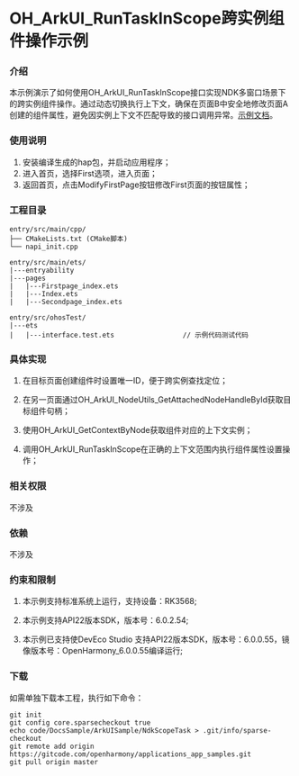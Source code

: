 # OH_ArkUI_RunTaskInScope跨实例组件操作示例

### 介绍

本示例演示了如何使用OH_ArkUI_RunTaskInScope接口实现NDK多窗口场景下的跨实例组件操作。通过动态切换执行上下文，确保在页面B中安全地修改页面A创建的组件属性，避免因实例上下文不匹配导致的接口调用异常。[示例文档](https://gitcode.com/openharmony/docs/blob/master/zh-cn/application-dev/ui/ndk-scope-task.md)。

### 使用说明
1. 安装编译生成的hap包，并启动应用程序；
2. 进入首页，选择First选项，进入页面；
3. 返回首页，点击ModifyFirstPage按钮修改First页面的按钮属性；

### 工程目录
```
entry/src/main/cpp/
├── CMakeLists.txt (CMake脚本)
└── napi_init.cpp

entry/src/main/ets/
|---entryability
|---pages
|   |---Firstpage_index.ets
|   |---Index.ets
|   |---Secondpage_index.ets     

entry/src/ohosTest/
|---ets
|   |---interface.test.ets                 // 示例代码测试代码
```

### 具体实现

1. 在目标页面创建组件时设置唯一ID，便于跨实例查找定位；

2. 在另一页面通过OH_ArkUI_NodeUtils_GetAttachedNodeHandleById获取目标组件句柄；

3. 使用OH_ArkUI_GetContextByNode获取组件对应的上下文实例；

4. 调用OH_ArkUI_RunTaskInScope在正确的上下文范围内执行组件属性设置操作；

### 相关权限

不涉及

### 依赖

不涉及

### 约束和限制

1. 本示例支持标准系统上运行，支持设备：RK3568;

2. 本示例支持API22版本SDK，版本号：6.0.2.54;

3. 本示例已支持使DevEco Studio 支持API22版本SDK，版本号：6.0.0.55，镜像版本号：OpenHarmony_6.0.0.55编译运行;

### 下载

如需单独下载本工程，执行如下命令：

```
git init
git config core.sparsecheckout true
echo code/DocsSample/ArkUISample/NdkScopeTask > .git/info/sparse-checkout
git remote add origin https://gitcode.com/openharmony/applications_app_samples.git
git pull origin master
```